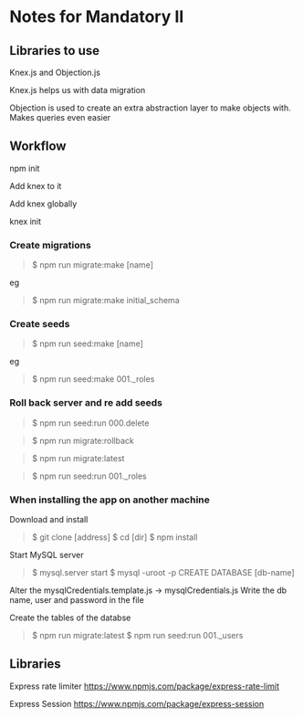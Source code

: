 # Notes for Mandatory II

## Libraries to use

Knex.js and Objection.js

Knex.js helps us with data migration


Objection is used to create an extra abstraction layer to make objects with.
Makes queries even easier


## Workflow

npm init

Add knex to it

Add knex globally

knex init

### Create migrations

> $ npm run migrate:make [name]

eg 

> $ npm run migrate:make initial_schema

### Create seeds

> $ npm run seed:make [name]

eg

> $ npm run seed:make 001._roles


### Roll back server and re add seeds

> $ npm run seed:run 000.delete

> $ npm run migrate:rollback

> $ npm run migrate:latest

> $ npm run seed:run 001._roles


### When installing the app on another machine

Download and install
> $ git clone [address]
> $ cd [dir]
> $ npm install

Start MySQL server
> $ mysql.server start
> $ mysql -uroot -p
> CREATE DATABASE [db-name]

Alter the mysqlCredentials.template.js 
-> mysqlCredentials.js
Write the db name,  user and password in the file

Create the tables of the databse
> $ npm run migrate:latest
> $ npm run seed:run 001._users


## Libraries

Express rate limiter
https://www.npmjs.com/package/express-rate-limit


Express Session
https://www.npmjs.com/package/express-session

